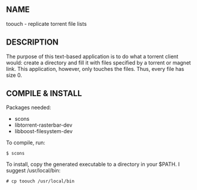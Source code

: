 ## NAME ##
toouch - replicate torrent file lists

## DESCRIPTION ##
The purpose of this text-based application is to do what a torrent client would: create a directory and fill it with files specified by a torrent or magnet link. This application, however, only touches the files. Thus, every file has size 0.

## COMPILE & INSTALL
Packages needed:

 - scons
 - libtorrent-rasterbar-dev
 - libboost-filesystem-dev

To compile, run:

    $ scons

To install, copy the generated executable to a directory in your $PATH. I suggest /usr/local/bin:

    # cp toouch /usr/local/bin
